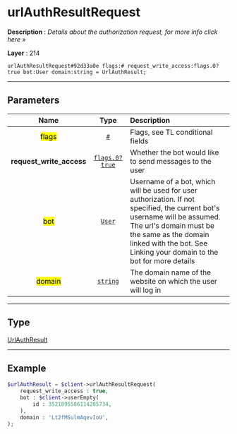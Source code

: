# urlAuthResultRequest

**Description** : *Details about the authorization request, for more info click here &raquo;*

**Layer** : 214

```tl
urlAuthResultRequest#92d33a0e flags:# request_write_access:flags.0?true bot:User domain:string = UrlAuthResult;
```

---

## Parameters

| Name | Type | Description |
| :---: | :---: | :--- |
| <mark>flags</mark> | [`#`](type/#) | Flags, see TL conditional fields |
| **request_write_access** | [`flags.0?true`](type/true) | Whether the bot would like to send messages to the user |
| <mark>bot</mark> | [`User`](type/User) | Username of a bot, which will be used for user authorization. If not specified, the current bot's username will be assumed. The url's domain must be the same as the domain linked with the bot. See Linking your domain to the bot for more details |
| <mark>domain</mark> | [`string`](type/string) | The domain name of the website on which the user will log in |

---

## Type

[UrlAuthResult](type/UrlAuthResult)

---

## Example

```php
$urlAuthResult = $client->urlAuthResultRequest(
	request_write_access : true,
	bot : $client->userEmpty(
		id : 3521895586114205734,
	),
	domain : 'Lt2fMSulmAqevIoU',
);
```